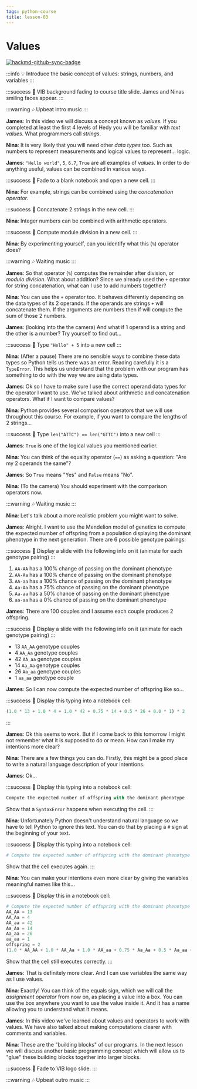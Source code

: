 ```yaml
---
tags: python-course
title: lesson-03
---
```


# Values

[![hackmd-github-sync-badge](https://hackmd.io/vc0uFruNTlOGbVWuyhxfCA/badge)](https://hackmd.io/vc0uFruNTlOGbVWuyhxfCA)


:::info
:bulb: Introduce the basic concept of values: strings, numbers, and variables
:::

:::success
:movie_camera: VIB background fading to course title slide. James and Ninas smiling faces appear.
:::

:::warning
:notes: Upbeat intro music
:::

**James**: In this video we will discuss a concept known as _values_. If you completed at least the first 4 levels of Hedy you will be familiar with _text values_. What programmers call _strings_.

**Nina**: It is very likely that you will need other _data types_ too. Such as numbers to represent measurements and logical values to represent... logic.

**James**: `"Hello world"`, `5`, `6.7`, `True` are all examples of _values_.  In order to do anything useful, values can be combined in various ways.

:::success
:movie_camera: Fade to a blank notebook and open a new cell.
:::

**Nina**: For example, strings can be combined using the _concatenation operator_.

:::success
:movie_camera: Concatenate 2 strings in the new cell.
:::

**Nina**: Integer numbers can be combined with arithmetic operators.

:::success
:movie_camera: Compute module division in a new cell.
:::

**Nina**: By experimenting yourself, can you identify what this (`%`) operator does?

:::warning
:notes: Waiting music
:::

**James**: So that operator (`%`) computes the remainder after division, or _modulo division_. What about addition? Since we already used the `+` operator for string concatenation, what can I use to add numbers together?

**Nina**: You can use the `+` operator too. It behaves differently depending on the data types of its 2 operands. If the operands are strings `+` will concatenate them. If the arguments are numbers then if will compute the sum of those 2 numbers.

**James**: (looking into the the camera) And what if 1 operand is a string and the other is a number? Try yourself to find out...

:::success
:movie_camera: Type `"Hello" + 5` into a new cell
:::

**Nina**: (After a pause) There are no sensible ways to combine these data types so Python tells us there was an error. Reading carefully it is a `TypeError`. This helps us understand that the problem with our program has something to do with the way we are using data types.

**James**: Ok so I have to make sure I use the correct operand data types for the operator I want to use. We've talked about arithmetic and concatenation operators. What if I want to compare values?

**Nina**: Python provides several comparison operators that we will use throughout this course. For example, if you want to compare the lengths of 2 strings...

:::success
:movie_camera: Type `len("ATTC") == len("GTTC")` into a new cell
:::

**James**: `True` is one of the logical values you mentioned earlier.

**Nina**: You can think of the equality operator (`==`) as asking a question: "Are my 2 operands the same"?

**James**: So `True` means "Yes" and `False` means "No".

**Nina**: (To the camera) You should experiment with the comparison operators now.

:::warning
:notes: Waiting music
:::

**Nina**: Let's talk about a more realistic problem you might want to solve.

**James**: Alright. I want to use the Mendelion model of genetics to compute the expected number of offspring from a population displaying the dominant phenotype in the next generation. There are 6 possible genotype pairings:

:::success
:movie_camera: Display a slide with the following info on it (animate for each genotype pairing)
:::

1. `AA-AA` has a 100% change of passing on the dominant phenotype
2. `AA-Aa` has a 100% chance of passing on the dominant phenotype
3. `AA-aa` has a 100% chance of passing on the dominant phenotype
4. `Aa-Aa` has a 75% chance of passing on the dominant phenotype
5. `Aa-aa` has a 50% chance of passing on the dominant phenotype
6. `aa-aa` has a 0% chance of passing on the dominant phenotype

**James**: There are 100 couples and I assume each couple produces 2 offspring.

:::success
:movie_camera: Display a slide with the following info on it (animate for each genotype pairing)
:::

* 13 `AA_AA` genotype couples
* 4  `AA_Aa` genotype couples
* 42 `AA_aa` genotype couples
* 14 `Aa_Aa` genotype couples
* 26 `Aa_aa` genotype couples
* 1  `aa_aa` genotype couple

**James**: So I can now compute the expected number of offspring like so...

:::success
:movie_camera: Display this typing into a notebook cell:
```python
(1.0 * 13 + 1.0 * 4 + 1.0 * 42 + 0.75 * 14 + 0.5 * 26 + 0.0 * 1) * 2
```
:::

**James**: Ok this seems to work. But if I come back to this tomorrow I might not remember what it is supposed to do or mean. How can I make my intentions more clear?

**Nina**: There are a few things you can do. Firstly, this might be a good place to write a natural language description of your intentions.

**James**: Ok...

:::success
:movie_camera: Display this typing into a notebook cell:
```python
Compute the expected number of offspring with the dominant phenotype
```
Show that a `SyntaxError` happens when executing the cell.
:::

**Nina**: Unfortunately Python doesn't understand natural language so we have to tell Python to ignore this text. You can do that by placing a `#` sign at the beginning of your text.

:::success
:movie_camera: Display this typing into a notebook cell:
```python
# Compute the expected number of offspring with the dominant phenotype
```
Show that the cell executes again.
:::

**Nina**: You can make your intentions even more clear by giving the variables meaningful names like this...

:::success
:movie_camera: Display this in a notebook cell:
```python
# Compute the expected number of offspring with the dominant phenotype
AA_AA = 13
AA_Aa = 4
AA_aa = 42
Aa_Aa = 14
Aa_aa = 26
aa_aa = 1
offspring = 2
(1.0 * AA_AA + 1.0 * AA_Aa + 1.0 * AA_aa + 0.75 * Aa_Aa + 0.5 * Aa_aa + 0.0 * aa_aa) * offspring
```
Show that the cell still executes correctly.
:::

**James**: That is definitely more clear. And I can use variables the same way as I use values.

**Nina**: Exactly! You can think of the equals sign, which we will call the _assignment operator_ from now on, as placing a value into a box. You can use the box anywhere you want to use the value inside it. And it has a name allowing you to understand what it means.


**James**: In this video we've learned about values and operators to work with values. We have also talked about making computations clearer with comments and variables.

**Nina**: These are the "building blocks" of our programs. In the next lesson we will discuss another basic programming concept which will allow us to "glue" these building blocks together into larger blocks.

:::success
:movie_camera: Fade to VIB logo slide.
:::

:::warning
:notes: Upbeat outro music
:::
